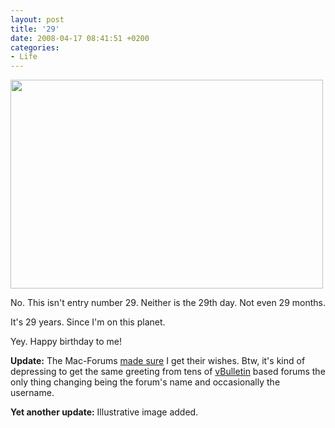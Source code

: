 ```yaml
---
layout: post
title: '29'
date: 2008-04-17 08:41:51 +0200
categories:
- Life
---
```

<a href="http://flickr.com/photos/janos/2421694914/"><img src="http://farm4.static.flickr.com/3132/2421694914_e025690f21.jpg" width="500" height="334" border="0" class="image"/></a>

No. This isn't entry number 29. Neither is the 29th day. Not even 29 months.

It's 29 years. Since I'm on this planet.

Yey. Happy birthday to me!

<strong>Update:</strong> The Mac-Forums <a href="http://www.rusiczki.net/blog/blogpics/mac-forums-multiple-birthday-wish.php" onclick="window.open('http://www.rusiczki.net/blog/archives/mac-forums-multiple-birthday-wish.php','popup','width=500,height=143,scrollbars=no,resizable=no,toolbar=no,directories=no,location=no,menubar=no,status=no,left=0,top=0'); return false">made sure</a> I get their wishes. Btw, it's kind of depressing to get the same greeting from tens of <a href="http://www.vbulletin.com">vBulletin</a> based forums the only thing changing being the forum's name and occasionally the username.

<strong>Yet another update:</strong> Illustrative image added.
